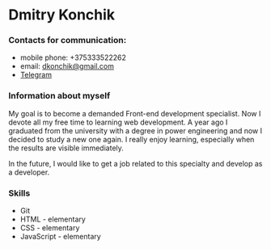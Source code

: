 # **Dmitry Konchik**

### **Contacts for communication:**

* mobile phone: +375333522262 
* email: [dkonchik@gmail.com](mailto:dkonchik@gmail.com)
* [Telegram](https://t.me/d_kon_an)

### **Information about myself**

My goal is to become a demanded Front-end development specialist. Now I devote all my free time to learning web development. A year ago I graduated from the university with a degree in power engineering and now I decided to study a new one again. I really enjoy learning, especially when the results are visible immediately.


In the future, I would like to get a job related to this specialty and develop as a developer.

### **Skills**

* Git
* HTML - elementary
* CSS - elementary
* JavaScript - elementary
